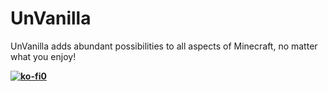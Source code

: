 # UnVanilla
UnVanilla adds abundant possibilities to all aspects of Minecraft, no matter what you enjoy!

**[![ko-fi0](https://storage.ko-fi.com/cdn/brandasset/v2/support_me_on_kofi_badge_blue.png)](https://ko-fi.com/M4M2155RAC)**

